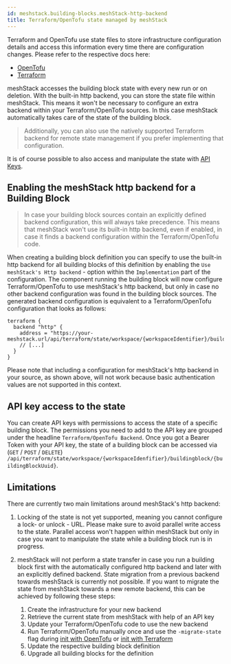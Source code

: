 ```yaml
---
id: meshstack.building-blocks.meshStack-http-backend
title: Terraform/OpenTofu state managed by meshStack
---
```


Terraform and OpenTofu use state files to store infrastructure configuration details and access this information every time there are configuration changes. Please refer to the respective docs here:

- [OpenTofu](https://opentofu.org/docs/language/settings/backends/configuration)
- [Terraform](https://developer.hashicorp.com/terraform/language/backend)

meshStack accesses the building block state with every new run or on deletion. With the built-in http backend, you can store the state file within meshStack. This means it won't be necessary to configure an extra backend within your Terraform/OpenTofu sources. In this case meshStack automatically takes care of the state of the building block. 

> Additionally, you can also use the natively supported Terraform backend for remote state management if you prefer implementing that configuration. 

It is of course possible to also access and manipulate the state with [API Keys](meshstack.how-to-API-keys.md). 

## Enabling the meshStack http backend for a Building Block

> In case your building block sources contain an explicitly defined backend configuration, this will always take precedence.
> This means that meshStack won't use its built-in http backend, even if enabled, in case it finds a backend configuration within
> the Terraform/OpenTofu code.

When creating a building block definition you can specify to use the built-in http backend for all building blocks of this definition by enabling the `Use meshStack's Http backend` - option within the `Implementation` part of the configuration.
The component running the building block will now configure Terraform/OpenTofu to use meshStack's http backend, but only in case no other backend configuration was found in the building block sources.
The generated backend configuration is equivalent to a Terraform/OpenTofu configuration that looks as follows:

```hcl
terraform {
  backend "http" {
    address = "https://your-meshstack.url/api/terraform/state/workspace/{workspaceIdentifier}/buildingblock/{buildingBlockUuid}
    // [...]
  }
}
```

Please note that including a configuration for meshStack's http backend in your source, as shown above, will not work because basic authentication values are not supported in this context.

## API key access to the state

You can create API keys with permissions to access the state of a specific building block. The permissions you need to add to the API key are grouped under the headline `Terraform/OpenTofu Backend`.
Once you got a Bearer Token with your API key, the state of a building block can be accessed via\
(`GET` / `POST` / `DELETE`) `/api/terraform/state/workspace/{workspaceIdenfifier}/buildingblock/{buildingBlockUuid}`.

## Limitations

There are currently two main limitations around meshStack's http backend:

1. Locking of the state is not yet supported, meaning you cannot configure a lock- or unlock - URL. Please make sure to avoid parallel write access to the state. Parallel access won't happen within meshStack but only in case you want to manipulate the state while a building block run is in progress.
2. meshStack will not perform a state transfer in case you run a building block first with the automatically configured http backend and later with an explicitly defined backend. State migration from a previous backend towards meshStack is currently not possible. If you want to migrate the state from meshStack towards a new remote backend, this can be achieved by following these steps:

   1) Create the infrastructure for your new backend
   2) Retrieve the current state from meshStack with help of an API key
   3) Update your Terraform/OpenTofu code to use the new backend
   4) Run Terraform/OpenTofu manually once and use the `-migrate-state` flag during [init with OpenTofu](https://opentofu.org/docs/cli/commands/init/) or [init with Terraform](https://developer.hashicorp.com/terraform/cli/commands/init)
   5) Update the respective building block definition
   6) Upgrade all building blocks for the definition
